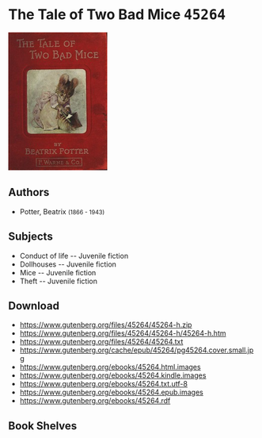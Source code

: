 # The Tale of Two Bad Mice <kbd>45264</kbd>

![](./cover.medium.jpg "")

## Authors


 - Potter, Beatrix <small>(1866 - 1943)</small>

## Subjects


 - Conduct of life -- Juvenile fiction
 - Dollhouses -- Juvenile fiction
 - Mice -- Juvenile fiction
 - Theft -- Juvenile fiction

## Download


 - https://www.gutenberg.org/files/45264/45264-h.zip
 - https://www.gutenberg.org/files/45264/45264-h/45264-h.htm
 - https://www.gutenberg.org/files/45264/45264.txt
 - https://www.gutenberg.org/cache/epub/45264/pg45264.cover.small.jpg
 - https://www.gutenberg.org/ebooks/45264.html.images
 - https://www.gutenberg.org/ebooks/45264.kindle.images
 - https://www.gutenberg.org/ebooks/45264.txt.utf-8
 - https://www.gutenberg.org/ebooks/45264.epub.images
 - https://www.gutenberg.org/ebooks/45264.rdf

## Book Shelves



